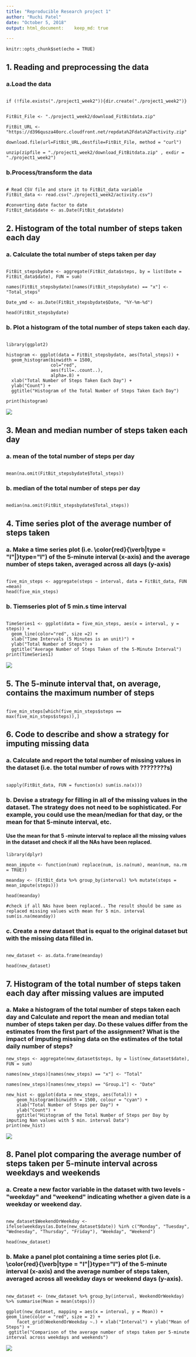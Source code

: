 ```yaml
---
title: "Reproducible Research project 1"
author: "Ruchi Patel"
date: "October 5, 2018"
output: html_document:    keep_md: true

---
```


```{r setup, include=FALSE}
knitr::opts_chunk$set(echo = TRUE)
```

## 1. Reading and preprocessing the data

### a.Load the data 

```{r}

if (!file.exists("./project1_week2")){dir.create("./project1_week2")}


FitBit_File <- "./project1_week2/download_FitBitdata.zip"

FitBit_URL <- "https://d396qusza40orc.cloudfront.net/repdata%2Fdata%2Factivity.zip"
  
download.file(url=FitBit_URL,destfile=FitBit_File, method = "curl")

unzip(zipfile = "./project1_week2/download_FitBitdata.zip" , exdir = "./project1_week2")

```

### b.Process/transform the data

```{r}

# Read CSV file and store it to FitBit_data variable
FitBit_data <- read.csv("./project1_week2/activity.csv")

#converting date factor to date
FitBit_data$date <- as.Date(FitBit_data$date)

```

## 2. Histogram of the total number of steps taken each day

### a. Calculate the total number of steps taken per day


```{r}

FitBit_stepsbydate <- aggregate(FitBit_data$steps, by = list(Date = FitBit_data$date), FUN = sum)

names(FitBit_stepsbydate)[names(FitBit_stepsbydate) == "x"] <- "Total_steps"

Date_ymd <- as.Date(FitBit_stepsbydate$Date, "%Y-%m-%d")

head(FitBit_stepsbydate)

```

### b. Plot a histogram of the total number of steps taken each day.

```{r}

library(ggplot2)

histogram <- ggplot(data = FitBit_stepsbydate, aes(Total_steps)) + 
  geom_histogram(binwidth = 1500, 
                 col="red",
                 aes(fill=..count..),
                 alpha=.8) +
  xlab("Total Number of Steps Taken Each Day") +
  ylab("Count") +
  ggtitle("Histogram of the Total Number of Steps Taken Each Day")
  
print(histogram)

```

![](Figures/Rplot01.png)<!-- -->

## 3. Mean and median number of steps taken each day


### a. mean of the total number of steps per day

```{r}

mean(na.omit(FitBit_stepsbydate$Total_steps))

```

### b. median of the total number of steps per day

```{r}

median(na.omit(FitBit_stepsbydate$Total_steps))

```

## 4. Time series plot of the average number of steps taken

### a. Make a time series plot (i.e. \color{red}{\verb|type = "l"|}type="l") of the 5-minute interval (x-axis) and the average number of steps taken, averaged across all days (y-axis)

```{r}

five_min_steps <- aggregate(steps ~ interval, data = FitBit_data, FUN =mean)
head(five_min_steps)

```

### b. Tiemseries plot of 5 min.s time interval
```{r}

TimeSeries1 <- ggplot(data = five_min_steps, aes(x = interval, y = steps)) + 
  geom_line(color="red", size =2) +
  xlab("Time Intervals (5 Minutes is an unit)") + 
  ylab("Total Number of Steps") +
  ggtitle("Average Number of Steps Taken of the 5-Minute Interval")
print(TimeSeries1)

```
![](Figures/Rplot02.png)<!-- -->
 
 
## 5. The 5-minute interval that, on average, contains the maximum number of steps

```{r}

five_min_steps[which(five_min_steps$steps == max(five_min_steps$steps)),]

```

## 6. Code to describe and show a strategy for imputing missing data

### a. Calculate and report the total number of missing values in the dataset (i.e. the total number of rows with ????????s)

```{r}

sapply(FitBit_data, FUN = function(x) sum(is.na(x)))

```

### b. Devise a strategy for filling in all of the missing values in the dataset. The strategy does not need to be sophisticated. For example, you could use the mean/median for that day, or the mean for that 5-minute interval, etc. 

#### Use the mean for that 5 -minute interval to replace all the missing values in the dataset and check if all the NAs have been replaced.

```{r}
library(dplyr)

mean_impute <- function(num) replace(num, is.na(num), mean(num, na.rm = TRUE))

meanday <- (FitBit_data %>% group_by(interval) %>% mutate(steps = mean_impute(steps)))

head(meanday)

```

```{r}
#check if all NAs have been replaced.. The result should be same as replaced missing values with mean for 5 min. interval
sum(is.na(meanday))

```

### c. Create a new dataset that is equal to the original dataset but with the missing data filled in.

```{r}

new_dataset <- as.data.frame(meanday)

head(new_dataset)

```

## 7. Histogram of the total number of steps taken each day after missing values are imputed

### a. Make a histogram of the total number of steps taken each day and Calculate and report the mean and median total number of steps taken per day. Do these values differ from the estimates from the first part of the assignment? What is the impact of imputing missing data on the estimates of the total daily number of steps? 

```{r}
new_steps <- aggregate(new_dataset$steps, by = list(new_dataset$date), FUN = sum)

names(new_steps)[names(new_steps) == "x"] <- "Total"

names(new_steps)[names(new_steps) == "Group.1"] <- "Date"

new_hist <- ggplot(data = new_steps, aes(Total)) + 
    geom_histogram(binwidth = 1500, colour = "cyan") +
    xlab("Total Number of Steps per Day") +
    ylab("Count") +
    ggtitle("Histogram of the Total Number of Steps per Day by imputing Nan values with 5 min. interval Data")
print(new_hist)

```
![](Figures/Rplot03.png)<!-- -->


## 8. Panel plot comparing the average number of steps taken per 5-minute interval across weekdays and weekends


### a. Create a new factor variable in the dataset with two levels - "weekday" and "weekend" indicating whether a given date is a weekday or weekend day.
```{r}

new_dataset$WeekendOrWeekday <- ifelse(weekdays(as.Date(new_dataset$date)) %in% c("Monday", "Tuesday", "Wednesday", "Thursday", "Friday"), "Weekday", "Weekend")

head(new_dataset)
```

### b. Make a panel plot containing a time series plot (i.e. \color{red}{\verb|type = "l"|}type="l") of the 5-minute interval (x-axis) and the average number of steps taken, averaged across all weekday days or weekend days (y-axis). 

```{r}

new_dataset <- (new_dataset %>% group_by(interval, WeekendOrWeekday) %>% summarise(Mean = mean(steps)))

ggplot(new_dataset, mapping = aes(x = interval, y = Mean)) + geom_line(color = "red", size = 2) +
    facet_grid(WeekendOrWeekday ~.) + xlab("Interval") + ylab("Mean of   Steps") +
 ggtitle("Comparison of the average number of steps taken per 5-minute interval across weekdays and weekends")

```
![](Figures/Rplot04.png)<!-- -->
